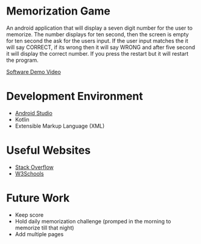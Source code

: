 # Memorization Game
An android application that will display a seven digit number for the user to memorize. The number displays for ten second, then the screen is empty for ten second the ask for the users input. If the user input matches the it will say CORRECT, if its wrong then it will say WRONG and after five second it will display the correct number. If you press the restart but it will restart the program.


[Software Demo Video](https://youtu.be/JceZFiyZkXQ)

# Development Environment

* [Android Studio](https://developer.android.com/studio/?gclid=Cj0KCQiApL2QBhC8ARIsAGMm-KGPjjXUaxD9EfL7YV4mDYpGa7O1lJdL4PLQtPTZ7wpbFWZ8lLuPGrkaAkXkEALw_wcB&gclsrc=aw.ds)
* Kotlin
* Extensible Markup Language (XML)

# Useful Websites

* [Stack Overflow](https://stackoverflow.com/)
* [W3Schools](https://www.w3schools.com/kotlin/index.php)

# Future Work

* Keep score
* Hold daily memorization challenge (promped in the morning to memorize till that night)
* Add multiple pages

